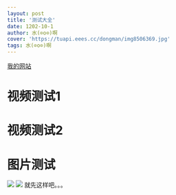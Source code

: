 ```yaml
---
layout: post
title: '测试大全'
date: 1202-10-1
author: 水(⊙o⊙)啊
cover: 'https://tuapi.eees.cc/dongman/img8506369.jpg'
tags: 水(⊙o⊙)啊
---
```

<a href="http://rj.jxdns.top/">我的网站</a>
<h1>视频测试1</h1>
 <object width="100%" height="500px" data="https://1251316161.vod2.myqcloud.com/5f6ddb64vodsh1251316161/a556fd8f5285890810781053695/qtEhofJpCzoA.mp4"></object>
 <h1>视频测试2</h1>
 <object width="100%" height="500px" data="http://1251316161.vod2.myqcloud.com/007a649dvodcq1251316161/9559446f5285890805955416172/bxPX4MtGeoMA.mp4"></object>
 <h1>图片测试</h1>
<img src="http://rj.jxdns.top/upload/admin/chm6ly9ibg9nlmnzzg4ubmv0l3fxxzq1mdq4nzez,size_16,color_ffffff,t_70_2.jpg">
<img src="http://rj.jxdns.top/upload/admin/1618673732240.jpg">
就先这样吧。。。